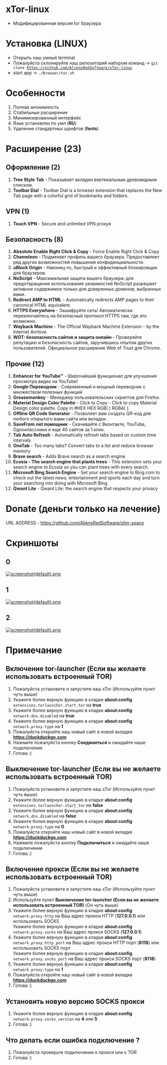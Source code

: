 # xTor-linux
* Модифицированная версия tor браузера

# Установка (LINUX)
* Открыть наш умный terminal
* Пожалуйста склонируйте наш репозиторий набором команд -> <code>git clone https://github.com/AliensRedSoftware/xTor-linux</code>
* start app -> <code>./Browser/tor.sh</code>

# Особенности
1. Полная анонимность
2. Стабильные расширение
3. Минимизированный интерфейс
4. Язык установлен по умл (<b>RU</b>)
5. Удаление стандартных шрифтов (<b>fonts</b>)

# Расширение (23)
## Оформление (2)
1. <b>Tree Style Tab</b> - Показывает вкладки вертикальным древовидным списком.
2. <b>Toolbar Dial</b> - Toolbar Dial is a browser extension that replaces the New Tab page with a colorful grid of bookmarks and folders.
## VPN (1)
1. <b>Touch VPN</b> - Secure and unlimited VPN proxyя
## Безопасность (8)
1. <b>Absolute Enable Right Click & Copy</b> - Force Enable Right Click & Copy
2. <b>Chameleon</b> - Подменяет профиль вашего браузера. Предоставляет ряд других возможностей повышения конфиденциальности.
3. <b>uBlock Origin</b> - Наконец-то, быстрый и эффективный блокировщик для браузеров.
4. <b>NoScript</b> - Максимальная защита вашего браузера: для предотвращения использования уязвимостей NoScript разрешает активное содержимое только для доверенных доменов, выбранных вами.
5. <b>Redirect AMP to HTML</b> - Automatically redirects AMP pages to their canonical HTML equivalent.
6. <b>HTTPS Everywhere</b> - Зашифруйте сеть! Автоматически переключайтесь на безопасный протокол HTTPS там, где это возможно.
7. <b>Wayback Machine</b> - The Official Wayback Machine Extension - by the Internet Archive.
8. <b>WOT: безопасность сайтов и защита онлайн</b> - Проверяйте репутацию и безопасность сайтов, заручившись опытом других пользователей. Официальное расширение Web of Trust для Chrome.
## Прочие (12)
1. <b>Enhancer for YouTube™</b> - Широчайший функционал для улучшения просмотра видео на YouTube!
2. <b>Google Переводчик</b> - Современный и мощный переводчик с множеством полезных функций
3. <b>Greasemonkey</b> - Менеджер пользовательских скриптов для Firefox.
4. <b>Material Design Color Palette</b> - Click to Copy - Click to copy Material Design color palette. Copy in #HEX HEX RGB( ) RGBA( ).
5. <b>Offline QR Code Generator</b> - Позволяет вам создать QR-код для любого открытого вами сайта или вкладки.
6. <b>SaveFrom.net помощник</b> - Скачивайте с Вконтакте, YouTube, Одноклассники и еще 40 сайтов за 1 клик.
7. <b>Tab Auto Refresh</b> - Automatically refresh tabs based on custom time intervals
8. <b>OneTab</b> - Too many tabs? Convert tabs to a list and reduce browser memory
9. <b>Brave search</b> - Adds Brave search as a search engine.
10. <b>Ecosia - The search engine that plants trees</b> - This extension sets your search engine to Ecosia so you can plant trees with every search.
11. <b>Microsoft Bing Search Engine</b> - Set your search engine to Bing.com to check out the latest news, entertainment and sports each day and turn your searching into doing with Microsoft Bing.
12. <b>Qwant Lite</b> - Qwant Lite: the search engine that respects your privacy

# Donate (деньги только на лечение)
URL ADDRESS - https://github.com/AliensRedSoftware/slim-space

# Скриншоты
## 0
 [![screenshot(default).png](https://i.postimg.cc/8CwwQcHL/screenshot.png)](https://postimg.cc/8CwwQcHL)
## 1
 [![screenshot(default).png](https://i.postimg.cc/brY0M8Hd/screenshot.png)](https://postimg.cc/brY0M8Hd)
## 2
 [![screenshot(default).png](https://i.postimg.cc/FFSW-1rsX/screenshot.png)](https://postimg.cc/FFSW-1rsX)

# Примечание
## Включение tor-launcher (Если вы желаете использовать встроенный TOR)
1. Пожалуйста установите и запустите наш xTor (Используйте пункт чуть выше)
2. Укажите более верную функцию в кладке <b>about:config</b> <code>extensions.torlauncher.start_tor</code> на <b>true</b>
3. Укажите более верную функцию в кладке <b>about:config</b> <code>network.dns.disabled</code> на <b>true</b>
4. Укажите более верную функцию в кладке <b>about:config</b> <code>network.proxy.type</code> на <b>1</b>
5. Пожалуйста откройте наш новый сайт в новой вкладке <b>https://duckduckgo.com</b>
6. Нажмите пожалуйста кнопку <b>Соединиться</b> и ожидайте наше подключение
7. Готова :)

## Выключение tor-launcher (Если вы не желаете использовать встроенный TOR)
1. Пожалуйста установите и запустите наш xTor (Используйте пункт чуть выше)
2. Укажите более верную функцию в кладке <b>about:config</b> <code>extensions.torlauncher.start_tor</code> на <b>false</b>
3. Укажите более верную функцию в кладке <b>about:config</b> <code>network.dns.disabled</code> на <b>false</b>
4. Укажите более верную функцию в кладке <b>about:config</b> <code>network.proxy.type</code> на <b>0</b>
5. Пожалуйста откройте наш новый сайт в новой вкладке <b>https://duckduckgo.com</b>
6. Нажмите пожалуйста кнопку <b>Подключиться</b> и ожидайте наше подключение
7. Готова :)

## Включение прокси (Если вы не желаете использовать встроенный TOR)
1. Пожалуйста установите и запустите наш xTor (Используйте пункт чуть выше)
2. Используйте пункт <b>Выключение tor-launcher (Если вы не желаете использовать встроенный TOR)</b> (Он чуть выше)
2. Укажите более верную функцию в кладке <b>about:config</b> <code>network.proxy.http</code> на Ваш адрес прокси HTTP (<b>127.0.0.1</b>) или использовать SOCKS </br> Укажите более верную функцию в кладке <b>about:config</b> <code>network.proxy.socks</code> на Ваш адрес прокси SOCKS (<b>127.0.0.1</b>)
2. Укажите более верную функцию в кладке <b>about:config</b> <code>network.proxy.http_port</code> на Ваш адрес прокси HTTP порт (<b>8118</b>) или использовать SOCKS порт </br> Укажите более верную функцию в кладке <b>about:config</b> <code>network.proxy.socks_port</code> на Ваш адрес прокси SOCKS порт (<b>8118</b>)
3. Укажите более верную функцию в кладке <b>about:config</b> <code>network.proxy.type</code> на <b>1</b>
4. Пожалуйста откройте наш новый сайт в новой вкладке <b>https://duckduckgo.com</b>
5. Готова :)

## Установить новую версию SOCKS прокси
1. Укажите более верную функцию в кладке <b>about:config</b> <code>network.proxy.socks_version</code> на <b>4</b> или <b>5</b>
2. Готова :)

## Что делать если ошибка подключение ?
1. Пожалуйста проверьте подключение к прокси или к TOR
2. Готова :)
